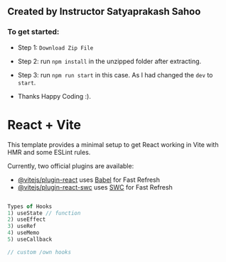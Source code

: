## Created by Instructor Satyaprakash Sahoo

### To get started:

- Step 1: `Download Zip File`
- Step 2: run `npm install` in the unzipped folder after extracting.
- Step 3: run `npm run start` in this case. As I had changed the `dev` to  `start`.

- Thanks Happy Coding :). 




# React + Vite

This template provides a minimal setup to get React working in Vite with HMR and some ESLint rules.

Currently, two official plugins are available:

- [@vitejs/plugin-react](https://github.com/vitejs/vite-plugin-react/blob/main/packages/plugin-react/README.md) uses [Babel](https://babeljs.io/) for Fast Refresh
- [@vitejs/plugin-react-swc](https://github.com/vitejs/vite-plugin-react-swc) uses [SWC](https://swc.rs/) for Fast Refresh


```jsx

Types of Hooks
1) useState // function
2) useEffect
3) useRef
4) useMemo
5) useCallback

// custom /own hooks


```